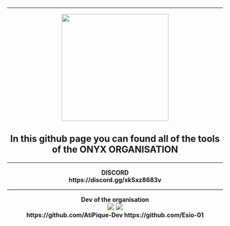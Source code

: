 -----
<p align = "center">
<img src="https://cdn.discordapp.com/attachments/811996894640472125/900402493861814272/149861274b1549d6176c0e1d4d7d763e.png" width="250" height="250">
<h2 align = "center">In this github page you can found all of the tools of the ONYX ORGANISATION</h2>
</p>

-----
<p align = "center"><strong>DISCORD</strong><br>
<strong>https://discord.gg/xkSxz8683v</strong>
    
-----
<p align = "center"><strong>Dev of the organisation</strong><br>
<img src="https://discord.c99.nl/widget/theme-3/456142146299494402.png">
<img src="https://discord.c99.nl/widget/theme-3/489140964125048872.png">
<br>
    <strong align = "center">https://github.com/AtiPique-Dev        https://github.com/Esio-01</strong>
</p>

